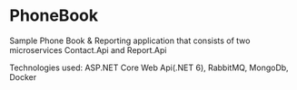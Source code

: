 # PhoneBook

Sample Phone Book & Reporting application that consists of two microservices Contact.Api and Report.Api

Technologies used: ASP.NET Core Web Api(.NET 6), RabbitMQ, MongoDb, Docker
